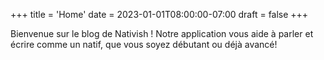 +++
title = 'Home'
date = 2023-01-01T08:00:00-07:00
draft = false
+++

Bienvenue sur le blog de Nativish ! Notre application vous aide à parler et écrire comme un natif, que vous soyez débutant ou déjà avancé!
